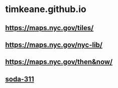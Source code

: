 # timkeane.github.io

## https://maps.nyc.gov/tiles/

## https://maps.nyc.gov/nyc-lib/

## https://maps.nyc.gov/then&now/

## [soda-311](./soda-311/)
